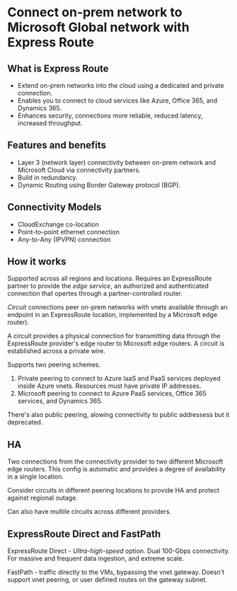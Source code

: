 # Connect on-prem network to Microsoft Global network with Express Route

## What is Express Route

- Extend on-prem networks into the cloud using a dedicated and private connection.
- Enables you to connect to cloud services like Azure, Office 365, and Dynamics 365.
- Enhances security, connections more reliable, reduced latency, increased throughput.

## Features and benefits

- Layer 3 (network layer) connectivity between on-prem network and Microsoft Cloud via connectivity partners.
- Build in redundancy.
- Dynamic Routing using Border Gateway protocol (BGP).

## Connectivity Models

- CloudExchange co-location
- Point-to-point ethernet connection
- Any-to-Any (IPVPN) connection

## How it works

Supported across all regions and locations. Requires an ExpressRoute partner to provide the <i>edge service</i>, an authorized and authenticated connection that opertes through a partner-controlled router.

<i>Circuit</i> connections peer on-prem networks with vnets available through an endpoint in an ExpressRoute location, implemented by a Microsoft edge router).

A circuit provides a physical connection for transmitting data through the ExpressRoute provider's edge router to Microsoft edge routers. A circuit is established across a private wire.

Supports two peering schemes.

1. Private peering to connect to Azure IaaS and PaaS services deployed inside Azure vnets. Resources must have private IP addresses.
2. Microsoft peering to connect to Azure PaaS services, Office 365 services, and Dynamics 365.

There's also public peering, alowing connectivity to public addressess but it deprecated.

## HA

Two connections from the connectivity provider to two different Microsoft edge routers. This config is automatic and provides a degree of availability in a single location.

Consider circuits in different peering locations to provide HA and protect against regional outage.

Can also have multile circuits across different providers.

## ExpressRoute Direct and FastPath

ExpressRoute Direct - <i>Ultra-high-speed</i> option. Dual 100-Gbps connectivity. For massive and frequent data ingestion, and extreme scale.

FastPath - traffic directly to the VMs, bypassing the vnet gateway. Doesn't support vnet peering, or user defined routes on the gateway subnet.
